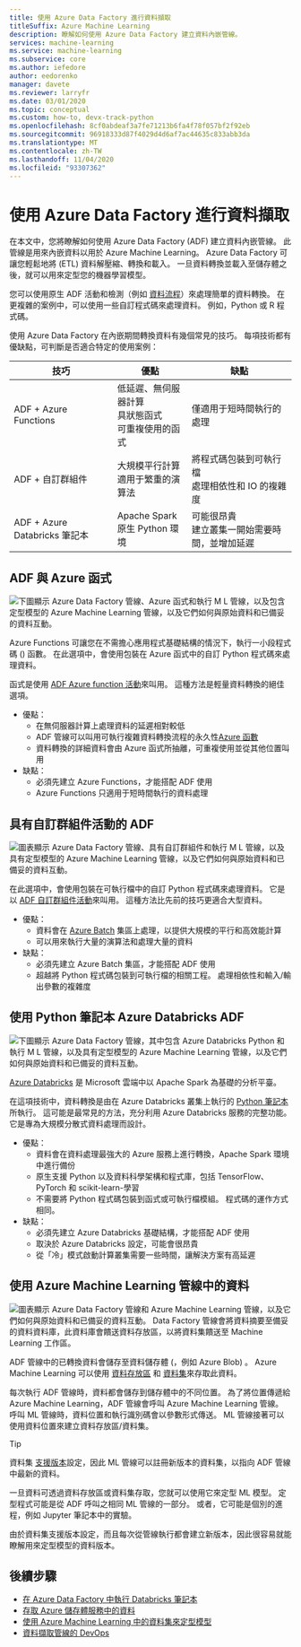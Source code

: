 ```yaml
---
title: 使用 Azure Data Factory 進行資料擷取
titleSuffix: Azure Machine Learning
description: 瞭解如何使用 Azure Data Factory 建立資料內嵌管線。
services: machine-learning
ms.service: machine-learning
ms.subservice: core
ms.author: iefedore
author: eedorenko
manager: davete
ms.reviewer: larryfr
ms.date: 03/01/2020
ms.topic: conceptual
ms.custom: how-to, devx-track-python
ms.openlocfilehash: 8cf0abdeaf3a7fe71213b6fa4f78f057bf2f92eb
ms.sourcegitcommit: 96918333d87f4029d4d6af7ac44635c833abb3da
ms.translationtype: MT
ms.contentlocale: zh-TW
ms.lasthandoff: 11/04/2020
ms.locfileid: "93307362"
---
```

# <a name="data-ingestion-with-azure-data-factory"></a>使用 Azure Data Factory 進行資料擷取

在本文中，您將瞭解如何使用 Azure Data Factory (ADF) 建立資料內嵌管線。 此管線是用來內嵌資料以用於 Azure Machine Learning。 Azure Data Factory 可讓您輕鬆地將 (ETL) 資料解壓縮、轉換和載入。 一旦資料轉換並載入至儲存體之後，就可以用來定型您的機器學習模型。

您可以使用原生 ADF 活動和檢測（例如 [資料流程](../data-factory/control-flow-execute-data-flow-activity.md)）來處理簡單的資料轉換。 在更複雜的案例中，可以使用一些自訂程式碼來處理資料。 例如，Python 或 R 程式碼。

使用 Azure Data Factory 在內嵌期間轉換資料有幾個常見的技巧。 每項技術都有優缺點，可判斷是否適合特定的使用案例：

| 技巧 | 優點 | 缺點 |
| ----- | ----- | ----- |
| ADF + Azure Functions | 低延遲、無伺服器計算</br>具狀態函式</br>可重複使用的函式 | 僅適用于短時間執行的處理 |
| ADF + 自訂群組件 | 大規模平行計算</br>適用于繁重的演算法 | 將程式碼包裝到可執行檔</br>處理相依性和 IO 的複雜度 |
| ADF + Azure Databricks 筆記本 | Apache Spark</br>原生 Python 環境 | 可能很昂貴</br>建立叢集一開始需要時間，並增加延遲

## <a name="adf-with-azure-functions"></a>ADF 與 Azure 函式

![下圖顯示 Azure Data Factory 管線、Azure 函式和執行 M L 管線，以及包含定型模型的 Azure Machine Learning 管線，以及它們如何與原始資料和已備妥的資料互動。](media/how-to-data-ingest-adf/adf-function.png)

Azure Functions 可讓您在不需擔心應用程式基礎結構的情況下，執行一小段程式碼 () 函數。 在此選項中，會使用包裝在 Azure 函式中的自訂 Python 程式碼來處理資料。 

函式是使用 [ADF Azure function 活動](../data-factory/control-flow-azure-function-activity.md)來叫用。 這種方法是輕量資料轉換的絕佳選項。 

* 優點：
    * 在無伺服器計算上處理資料的延遲相對較低
    * ADF 管線可以叫用可執行複雜資料轉換流程的永久性[Azure 函數](../azure-functions/durable/durable-functions-overview.md) 
    * 資料轉換的詳細資料會由 Azure 函式所抽離，可重複使用並從其他位置叫用
* 缺點：
    * 必須先建立 Azure Functions，才能搭配 ADF 使用
    * Azure Functions 只適用于短時間執行的資料處理

## <a name="adf-with-custom-component-activity"></a>具有自訂群組件活動的 ADF

![圖表顯示 Azure Data Factory 管線、具有自訂群組件和執行 M L 管線，以及具有定型模型的 Azure Machine Learning 管線，以及它們如何與原始資料和已備妥的資料互動。](media/how-to-data-ingest-adf/adf-customcomponent.png)

在此選項中，會使用包裝在可執行檔中的自訂 Python 程式碼來處理資料。 它是以 [ADF 自訂群組件活動](../data-factory/transform-data-using-dotnet-custom-activity.md)來叫用。 這種方法比先前的技巧更適合大型資料。

* 優點：
    * 資料會在 [Azure Batch](../batch/batch-technical-overview.md) 集區上處理，以提供大規模的平行和高效能計算
    * 可以用來執行大量的演算法和處理大量的資料
* 缺點：
    * 必須先建立 Azure Batch 集區，才能搭配 ADF 使用
    * 超越將 Python 程式碼包裝到可執行檔的相關工程。 處理相依性和輸入/輸出參數的複雜度

## <a name="adf-with-azure-databricks-python-notebook"></a>使用 Python 筆記本 Azure Databricks ADF

![下圖顯示 Azure Data Factory 管線，其中包含 Azure Databricks Python 和執行 M L 管線，以及具有定型模型的 Azure Machine Learning 管線，以及它們如何與原始資料和已備妥的資料互動。](media/how-to-data-ingest-adf/adf-databricks.png)

[Azure Databricks](https://azure.microsoft.com/services/databricks/) 是 Microsoft 雲端中以 Apache Spark 為基礎的分析平臺。

在這項技術中，資料轉換是由在 Azure Databricks 叢集上執行的 [Python 筆記本](../data-factory/transform-data-using-databricks-notebook.md)所執行。 這可能是最常見的方法，充分利用 Azure Databricks 服務的完整功能。 它是專為大規模分散式資料處理而設計。

* 優點：
    * 資料會在資料處理最強大的 Azure 服務上進行轉換，Apache Spark 環境中進行備份
    * 原生支援 Python 以及資料科學架構和程式庫，包括 TensorFlow、PyTorch 和 scikit-learn-學習
    * 不需要將 Python 程式碼包裝到函式或可執行檔模組。 程式碼的運作方式相同。
* 缺點：
    * 必須先建立 Azure Databricks 基礎結構，才能搭配 ADF 使用
    * 取決於 Azure Databricks 設定，可能會很昂貴
    * 從「冷」模式啟動計算叢集需要一些時間，讓解決方案有高延遲 
    

## <a name="consuming-data-in-azure-machine-learning-pipelines"></a>使用 Azure Machine Learning 管線中的資料

![圖表顯示 Azure Data Factory 管線和 Azure Machine Learning 管線，以及它們如何與原始資料和已備妥的資料互動。 Data Factory 管線會將資料摘要至備妥的資料資料庫，此資料庫會饋送資料存放區，以將資料集饋送至 Machine Learning 工作區。](media/how-to-data-ingest-adf/aml-dataset.png)

ADF 管線中的已轉換資料會儲存至資料儲存體 (，例如 Azure Blob) 。 Azure Machine Learning 可以使用 [資料存放區](./how-to-access-data.md#create-and-register-datastores) 和 [資料集](./how-to-create-register-datasets.md)來存取此資料。

每次執行 ADF 管線時，資料都會儲存到儲存體中的不同位置。 為了將位置傳遞給 Azure Machine Learning，ADF 管線會呼叫 Azure Machine Learning 管線。 呼叫 ML 管線時，資料位置和執行識別碼會以參數形式傳送。 ML 管線接著可以使用資料位置來建立資料存放區/資料集。 

> [!TIP]
> 資料集 [支援版本](./how-to-version-track-datasets.md)設定，因此 ML 管線可以註冊新版本的資料集，以指向 ADF 管線中最新的資料。

一旦資料可透過資料存放區或資料集存取，您就可以使用它來定型 ML 模型。 定型程式可能是從 ADF 呼叫之相同 ML 管線的一部分。 或者，它可能是個別的進程，例如 Jupyter 筆記本中的實驗。

由於資料集支援版本設定，而且每次從管線執行都會建立新版本，因此很容易就能瞭解用來定型模型的資料版本。

## <a name="next-steps"></a>後續步驟

* [在 Azure Data Factory 中執行 Databricks 筆記本](../data-factory/transform-data-using-databricks-notebook.md)
* [存取 Azure 儲存體服務中的資料](./how-to-access-data.md#create-and-register-datastores)
* [使用 Azure Machine Learning 中的資料集來定型模型](./how-to-train-with-datasets.md)
* [資料擷取管線的 DevOps](./how-to-cicd-data-ingestion.md)